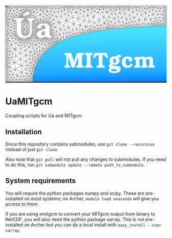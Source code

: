 ![alt text](./logo/UaMITgcm.png "UaMITgcm")

# UaMITgcm
Coupling scripts for Ua and MITgcm.

## Installation

Since this repository contains submodules, use `git clone --recursive` instead of just `git clone`.

Also note that `git pull` will not pull any changes to submodules. If you need to do this, run `git submodule update --remote path_to_submodule`.

## System requirements

You will require the python packages numpy and scipy. These are pre-installed on most systems; on Archer, `module load anaconda` will give you access to them.

If you are using xmitgcm to convert your MITgcm output from binary to NetCDF, you will also need the python package xarray. This is not pre-installed on Archer but you can do a local install with `easy_install --user xarray`.
